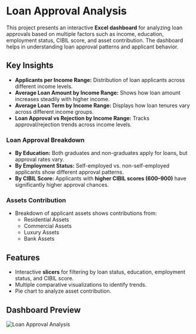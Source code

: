 # Loan Approval Analysis  

This project presents an interactive **Excel dashboard** for analyzing loan approvals based on multiple factors such as income, education, employment status, CIBIL score, and asset contribution. The dashboard helps in understanding loan approval patterns and applicant behavior.  

## Key Insights  

- **Applicants per Income Range:** Distribution of loan applicants across different income levels.  
- **Average Loan Amount by Income Range:** Shows how loan amount increases steadily with higher income.  
- **Average Loan Term by Income Range:** Displays how loan tenures vary across different income groups.  
- **Loan Approval vs Rejection by Income Range:** Tracks approval/rejection trends across income levels.  

### Loan Approval Breakdown  
- **By Education:** Both graduates and non-graduates apply for loans, but approval rates vary.  
- **By Employment Status:** Self-employed vs. non-self-employed applicants show different approval patterns.  
- **By CIBIL Score:** Applicants with **higher CIBIL scores (600–900)** have significantly higher approval chances.  

### Assets Contribution  
- Breakdown of applicant assets shows contributions from:  
  - Residential Assets  
  - Commercial Assets  
  - Luxury Assets  
  - Bank Assets  

## Features  

- Interactive **slicers** for filtering by loan status, education, employment status, and CIBIL score.  
- Multiple comparative visualizations to identify trends.  
- Pie chart to analyze asset contribution.  

## Dashboard Preview  

![Loan Approval Analysis](loan_approval.png)  

